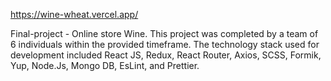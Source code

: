 https://wine-wheat.vercel.app/

Final-project - Online store Wine. This project was completed
by a team of 6 individuals within the provided timeframe. The
technology stack used for development included React JS,
Redux, React Router, Axios, SCSS, Formik, Yup, Node.Js, Mongo
DB, EsLint, and Prettier.
